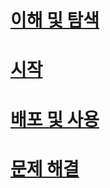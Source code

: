 # [이해 및 탐색](/intune/understand-explore/introduction-to-microsoft-intune.md)
# [시작](/intune/get-started/what-to-know-before-you-start-microsoft-intune)
# [배포 및 사용](/intune/deploy-use/overview-of-device-and-app-lifecycles-in-microsoft-intune)
# [문제 해결](/intune/troubleshoot/general-troubleshooting-tips-for-microsoft-intune)


<!--HONumber=Jun16_HO3-->


